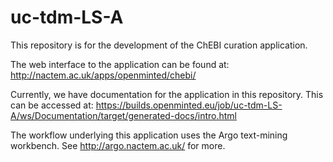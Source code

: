 # uc-tdm-LS-A

This repository is for the development of the ChEBI curation application.

The web interface to the application can be found at: http://nactem.ac.uk/apps/openminted/chebi/

Currently, we have documentation for the application in this repository. This can be accessed at: https://builds.openminted.eu/job/uc-tdm-LS-A/ws/Documentation/target/generated-docs/intro.html

The workflow underlying this application uses the Argo text-mining workbench. See http://argo.nactem.ac.uk/ for more.
